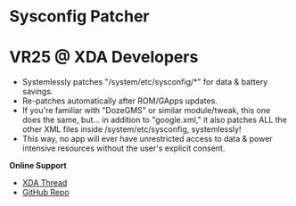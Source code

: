 # Sysconfig Patcher
# VR25 @ XDA Developers

- Systemlessly patches "/system/etc/sysconfig/*" for data & battery savings.
- Re-patches automatically after ROM/GApps updates.
- If you're familiar with "DozeGMS" or similar module/tweak, this one does the same, but... in addition to "google.xml," it also patches ALL the other XML files inside /system/etc/sysconfig, systemlessly!
- This way, no app will ever have unrestricted access to data & power intensive resources without the user's explicit consent.

**Online Support**
- [XDA Thread](https://forum.xda-developers.com/apps/magisk/module-sysconfig-patcher-t3668435)
- [GitHub Repo](https://github.com/VR-25/sysconfig-patcher)